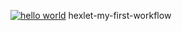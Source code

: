  [![hello world](https://github.com/vaspav98/hexlet-my-first-workflow/actions/workflows/hello-world.yml/badge.svg)](https://github.com/vaspav98/hexlet-my-first-workflow/actions/workflows/hello-world.yml)
 hexlet-my-first-workflow
